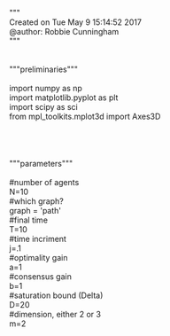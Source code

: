 

"""\
Created on Tue May  9 15:14:52 2017\
@author: Robbie Cunningham\
"""\
\
\
"""preliminaries"""\
\
import numpy as np\
import matplotlib.pyplot as plt\
import scipy as sci\
from mpl_toolkits.mplot3d import Axes3D\
\
\
\
\
"""parameters"""\
\
#number of agents\
N=10\
#which graph?\
graph = 'path'\
#final time\
T=10\
#time incriment\
j=.1\
#optimality gain\
a=1\
#consensus gain\
b=1\
#saturation bound (Delta)\
D=20\
#dimension, either 2 or 3\
m=2



